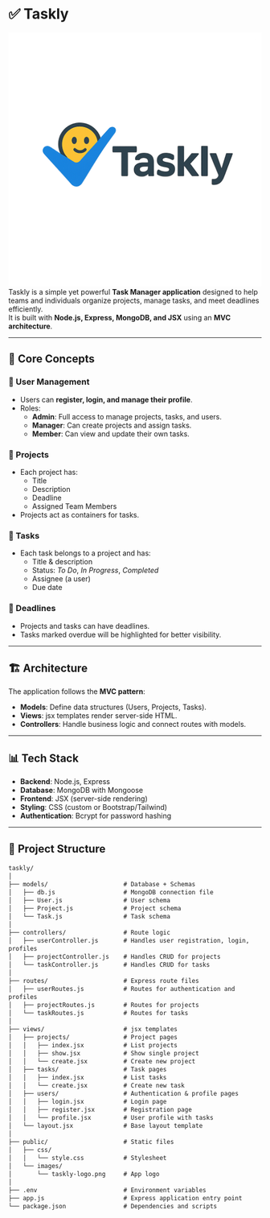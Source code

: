 # ✅ Taskly
![Taskly Logo](./public/images/taskly-logo.png)
Taskly is a simple yet powerful **Task Manager application** designed to help teams and individuals organize projects, manage tasks, and meet deadlines efficiently.  
It is built with **Node.js, Express, MongoDB, and JSX** using an **MVC architecture**.

---

## 📌 Core Concepts

### 👤 User Management
- Users can **register, login, and manage their profile**.
- Roles:
  - **Admin**: Full access to manage projects, tasks, and users.
  - **Manager**: Can create projects and assign tasks.
  - **Member**: Can view and update their own tasks.

### 📂 Projects
- Each project has:
  - Title  
  - Description  
  - Deadline  
  - Assigned Team Members  
- Projects act as containers for tasks.

### 📝 Tasks
- Each task belongs to a project and has:
  - Title & description  
  - Status: *To Do*, *In Progress*, *Completed*  
  - Assignee (a user)  
  - Due date  

### 📅 Deadlines
- Projects and tasks can have deadlines.
- Tasks marked overdue will be highlighted for better visibility.

---

## 🏗️ Architecture
The application follows the **MVC pattern**:

- **Models**: Define data structures (Users, Projects, Tasks).
- **Views**: jsx templates render server-side HTML.
- **Controllers**: Handle business logic and connect routes with models.

---

## 📊 Tech Stack
- **Backend**: Node.js, Express
- **Database**: MongoDB with Mongoose
- **Frontend**: JSX (server-side rendering)
- **Styling**: CSS (custom or Bootstrap/Tailwind)
- **Authentication**: Bcrypt for password hashing


---

## 📂 Project Structure

```plaintext
taskly/
│
├── models/                     # Database + Schemas
│   ├── db.js                   # MongoDB connection file
│   ├── User.js                 # User schema
│   ├── Project.js              # Project schema
│   └── Task.js                 # Task schema
│
├── controllers/                # Route logic
│   ├── userController.js       # Handles user registration, login, profiles
│   ├── projectController.js    # Handles CRUD for projects
│   └── taskController.js       # Handles CRUD for tasks
│
├── routes/                     # Express route files
│   ├── userRoutes.js           # Routes for authentication and profiles
│   ├── projectRoutes.js        # Routes for projects
│   └── taskRoutes.js           # Routes for tasks
│
├── views/                      # jsx templates
│   ├── projects/               # Project pages
│   │   ├── index.jsx           # List projects
│   │   ├── show.jsx            # Show single project
│   │   └── create.jsx          # Create new project
│   ├── tasks/                  # Task pages
│   │   ├── index.jsx           # List tasks
│   │   └── create.jsx          # Create new task
│   ├── users/                  # Authentication & profile pages
│   │   ├── login.jsx           # Login page
│   │   ├── register.jsx        # Registration page
│   │   └── profile.jsx         # User profile with tasks
│   └── layout.jsx              # Base layout template
│
├── public/                     # Static files
│   ├── css/
│   │   └── style.css           # Stylesheet
│   └── images/
│       └── taskly-logo.png     # App logo
│
├── .env                        # Environment variables
├── app.js                      # Express application entry point
└── package.json                # Dependencies and scripts
